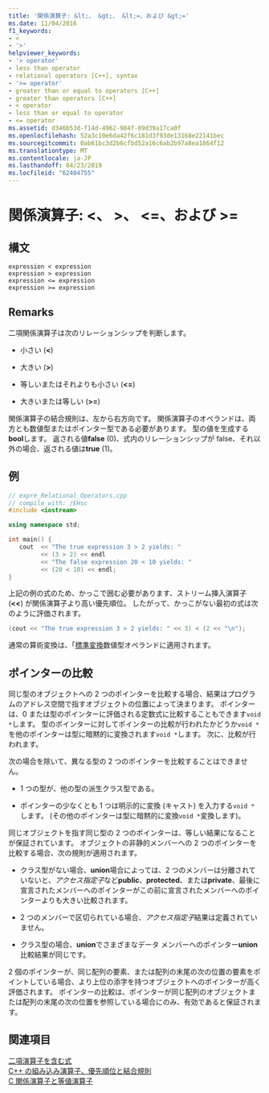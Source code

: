 ```yaml
---
title: '関係演算子: &lt;、 &gt;、 &lt;=、および &gt;='
ms.date: 11/04/2016
f1_keywords:
- <
- '>'
helpviewer_keywords:
- '> operator'
- less than operator
- relational operators [C++], syntax
- '>= operator'
- greater than or equal to operators [C++]
- greater than operators [C++]
- < operator
- less than or equal to operator
- <= operator
ms.assetid: d346b53d-f14d-4962-984f-89d39a17ca0f
ms.openlocfilehash: 52a3c10e6da42f6c181d3f93de13168e22141bec
ms.sourcegitcommit: 0ab61bc3d2b6cfbd52a16c6ab2b97a8ea1864f12
ms.translationtype: MT
ms.contentlocale: ja-JP
ms.lasthandoff: 04/23/2019
ms.locfileid: "62404755"
---
```

# <a name="relational-operators-lt-gt-lt-and-gt"></a>関係演算子: &lt;、 &gt;、 &lt;=、および &gt;=

## <a name="syntax"></a>構文

```
expression < expression
expression > expression
expression <= expression
expression >= expression
```

## <a name="remarks"></a>Remarks

二項関係演算子は次のリレーションシップを判断します。

- 小さい (**\<**)

- 大きい (**>**)

- 等しいまたはそれよりも小さい (**\<=**)

- 大きいまたは等しい (**>=**)

関係演算子の結合規則は、左から右方向です。 関係演算子のオペランドは、両方とも数値型またはポインター型である必要があります。 型の値を生成する**bool**します。 返される値**false** (0)、式内のリレーションシップが false、それ以外の場合、返される値は**true** (1)。

## <a name="example"></a>例

```cpp
// expre_Relational_Operators.cpp
// compile with: /EHsc
#include <iostream>

using namespace std;

int main() {
   cout  << "The true expression 3 > 2 yields: "
         << (3 > 2) << endl
         << "The false expression 20 < 10 yields: "
         << (20 < 10) << endl;
}
```

上記の例の式のため、かっこで囲む必要があります、ストリーム挿入演算子 (**<<**) が関係演算子より高い優先順位。 したがって、かっこがない最初の式は次のように評価されます。

```cpp
(cout << "The true expression 3 > 2 yields: " << 3) < (2 << "\n");
```

通常の算術変換は、「[標準変換](standard-conversions.md)数値型オペランドに適用されます。

## <a name="comparing-pointers"></a>ポインターの比較

同じ型のオブジェクトへの 2 つのポインターを比較する場合、結果はプログラムのアドレス空間で指すオブジェクトの位置によって決まります。 ポインターは、0 または型のポインターに評価される定数式に比較することもできます`void *`します。 型のポインターに対してポインターの比較が行われたかどうか`void *`を他のポインターは型に暗黙的に変換されます`void *`します。 次に、比較が行われます。

次の場合を除いて、異なる型の 2 つのポインターを比較することはできません。

- 1 つの型が、他の型の派生クラス型である。

- ポインターの少なくとも 1 つは明示的に変換 (キャスト) を入力する`void *`します。 (その他のポインターは型に暗黙的に変換`void *`変換します)。

同じオブジェクトを指す同じ型の 2 つのポインターは、等しい結果になることが保証されています。 オブジェクトの非静的メンバーへの 2 つのポインターを比較する場合、次の規則が適用されます。

- クラス型がない場合、**union**場合によっては、2 つのメンバーは分離されていないと、*アクセス指定子*など**public**、**protected**、または**private**、最後に宣言されたメンバーへのポインターがこの前に宣言されたメンバーへのポインターよりも大きい比較されます。

- 2 つのメンバーで区切られている場合、*アクセス指定子*結果は定義されていません。

- クラス型の場合、**union**でさまざまなデータ メンバーへのポインター**union**比較結果が同じです。

2 個のポインターが、同じ配列の要素、または配列の末尾の次の位置の要素をポイントしている場合、より上位の添字を持つオブジェクトへのポインターが高く評価されます。 ポインターの比較は、ポインターが同じ配列のオブジェクトまたは配列の末尾の次の位置を参照している場合にのみ、有効であると保証されます。

## <a name="see-also"></a>関連項目

[二項演算子を含む式](../cpp/expressions-with-binary-operators.md)<br/>
[C++ の組み込み演算子、優先順位と結合規則](../cpp/cpp-built-in-operators-precedence-and-associativity.md)<br/>
[C 関係演算子と等値演算子](../c-language/c-relational-and-equality-operators.md)